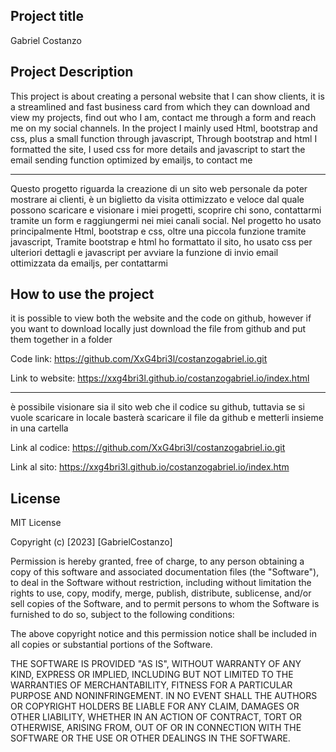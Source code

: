 ## Project title 
Gabriel Costanzo

## Project Description
This project is about creating a personal website that I can show clients, it is a streamlined and fast business card from which they can download and view my projects, find out who I am, contact me through a form and reach me on my social channels. In the project I mainly used Html, bootstrap and css, plus a small function through javascript, Through bootstrap and html I formatted the site, I used css for more details and javascript to start the email sending function optimized by emailjs, to contact me

-----------------------------------------------------------

Questo progetto riguarda la creazione di un sito web personale da poter mostrare ai clienti, è un biglietto da visita ottimizzato e veloce dal quale possono scaricare e visionare i miei progetti, scoprire chi sono, contattarmi tramite un form e raggiungermi nei miei canali social. Nel progetto ho usato principalmente Html, bootstrap e css, oltre una piccola funzione tramite javascript, Tramite bootstrap e html ho formattato il sito, ho usato css per ulteriori dettagli e javascript per avviare la funzione di invio email ottimizzata da emailjs, per contattarmi


## How to use the project

it is possible to view both the website and the code on github, however if you want to download locally just download the file from github and put them together in a folder

Code link: https://github.com/XxG4bri3l/costanzogabriel.io.git

Link to website: https://xxg4bri3l.github.io/costanzogabriel.io/index.html


-----------------------------------------------------------

è possibile visionare sia il sito web che il codice su github, tuttavia se si vuole scaricare in locale basterà scaricare il file da github e metterli insieme in una cartella


Link al codice: https://github.com/XxG4bri3l/costanzogabriel.io.git

Link al sito: https://xxg4bri3l.github.io/costanzogabriel.io/index.htm



## License

MIT License

Copyright (c) [2023] [GabrielCostanzo]

Permission is hereby granted, free of charge, to any person obtaining a copy
of this software and associated documentation files (the "Software"), to deal
in the Software without restriction, including without limitation the rights
to use, copy, modify, merge, publish, distribute, sublicense, and/or sell
copies of the Software, and to permit persons to whom the Software is
furnished to do so, subject to the following conditions:

The above copyright notice and this permission notice shall be included in all
copies or substantial portions of the Software.

THE SOFTWARE IS PROVIDED "AS IS", WITHOUT WARRANTY OF ANY KIND, EXPRESS OR
IMPLIED, INCLUDING BUT NOT LIMITED TO THE WARRANTIES OF MERCHANTABILITY,
FITNESS FOR A PARTICULAR PURPOSE AND NONINFRINGEMENT. IN NO EVENT SHALL THE
AUTHORS OR COPYRIGHT HOLDERS BE LIABLE FOR ANY CLAIM, DAMAGES OR OTHER
LIABILITY, WHETHER IN AN ACTION OF CONTRACT, TORT OR OTHERWISE, ARISING FROM,
OUT OF OR IN CONNECTION WITH THE SOFTWARE OR THE USE OR OTHER DEALINGS IN THE
SOFTWARE.